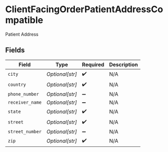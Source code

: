 # ClientFacingOrderPatientAddressCompatible

Patient Address


## Fields

| Field              | Type               | Required           | Description        |
| ------------------ | ------------------ | ------------------ | ------------------ |
| `city`             | *Optional[str]*    | :heavy_check_mark: | N/A                |
| `country`          | *Optional[str]*    | :heavy_check_mark: | N/A                |
| `phone_number`     | *Optional[str]*    | :heavy_minus_sign: | N/A                |
| `receiver_name`    | *Optional[str]*    | :heavy_minus_sign: | N/A                |
| `state`            | *Optional[str]*    | :heavy_check_mark: | N/A                |
| `street`           | *Optional[str]*    | :heavy_check_mark: | N/A                |
| `street_number`    | *Optional[str]*    | :heavy_minus_sign: | N/A                |
| `zip`              | *Optional[str]*    | :heavy_check_mark: | N/A                |